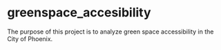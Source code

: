 # greenspace_accesibility
The purpose of this project is to analyze green space accessibility in the City of Phoenix.  
